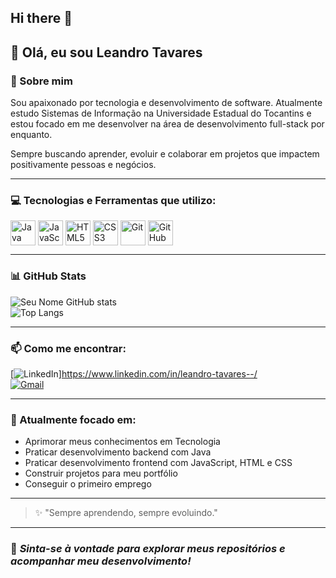 ## Hi there 👋
## 👋 Olá, eu sou Leandro Tavares  

### 🚀 Sobre mim  
Sou apaixonado por tecnologia e desenvolvimento de software. Atualmente estudo Sistemas de Informação na Universidade Estadual do Tocantins e estou focado em me desenvolver na área de desenvolvimento full-stack por enquanto.  

Sempre buscando aprender, evoluir e colaborar em projetos que impactem positivamente pessoas e negócios.  

---

### 💻 Tecnologias e Ferramentas que utilizo:  
<div style="display: inline_block">
  <img align="center" alt="Java" height="40" width="40" src="https://cdn.jsdelivr.net/gh/devicons/devicon/icons/java/java-original.svg">
  <img align="center" alt="JavaScript" height="40" width="40" src="https://cdn.jsdelivr.net/gh/devicons/devicon/icons/javascript/javascript-original.svg">
  <img align="center" alt="HTML5" height="40" width="40" src="https://cdn.jsdelivr.net/gh/devicons/devicon/icons/html5/html5-original.svg">
  <img align="center" alt="CSS3" height="40" width="40" src="https://cdn.jsdelivr.net/gh/devicons/devicon/icons/css3/css3-original.svg">
  <img align="center" alt="Git" height="40" width="40" src="https://cdn.jsdelivr.net/gh/devicons/devicon/icons/git/git-original.svg">
  <img align="center" alt="GitHub" height="40" width="40" src="https://cdn.jsdelivr.net/gh/devicons/devicon/icons/github/github-original.svg">
</div>  

---

### 📊 GitHub Stats  
![Seu Nome GitHub stats](https://github-readme-stats.vercel.app/api?username=SeuUsuario&show_icons=true&theme=transparent)  
![Top Langs](https://github-readme-stats.vercel.app/api/top-langs/?username=SeuUsuario&layout=compact&theme=transparent)  

---

### 📫 Como me encontrar:  
[![LinkedIn](https://img.shields.io/badge/-LinkedIn-blue?style=flat-square&logo=Linkedin&logoColor=white&link=https://www.linkedin.com/in/SeuLinkedin)]https://www.linkedin.com/in/leandro-tavares--/  
[![Gmail](https://img.shields.io/badge/-Gmail-red?style=flat-square&logo=Gmail&logoColor=white&link=mailto:seuemail@gmail.com)](mailto:leandrosoft0813@gmail.com)  

---

### 🎯 Atualmente focado em:  
- Aprimorar meus conhecimentos em Tecnologia  
- Praticar desenvolvimento backend com Java
- Praticar desenvolvimento frontend com JavaScript, HTML e CSS  
- Construir projetos para meu portfólio
- Conseguir o primeiro emprego

---

> ✨ "Sempre aprendendo, sempre evoluindo."  

---

### 🚀 *Sinta-se à vontade para explorar meus repositórios e acompanhar meu desenvolvimento!* 
